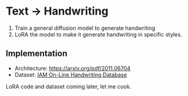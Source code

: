 # Text -> Handwriting
1. Train a general diffusion model to generate handwriting 
2. LoRA the model to make it generate handwriting in specific styles.

## Implementation
* Architecture: https://arxiv.org/pdf/2011.06704
* Dataset: [IAM On-Line Handwriting Database](https://fki.tic.heia-fr.ch/databases/download-the-iam-on-line-handwriting-database)

LoRA code and dataset coming later, let me cook.

